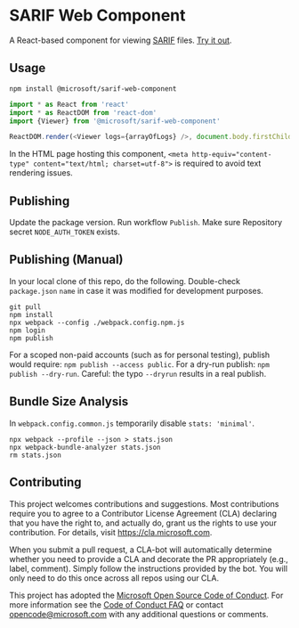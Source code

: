 
# SARIF Web Component

A React-based component for viewing [SARIF](http://sarifweb.azurewebsites.net/) files. [Try it out](https://microsoft.github.io/sarif-web-component/).

## Usage

```
npm install @microsoft/sarif-web-component
```

```js
import * as React from 'react'
import * as ReactDOM from 'react-dom'
import {Viewer} from '@microsoft/sarif-web-component'

ReactDOM.render(<Viewer logs={arrayOfLogs} />, document.body.firstChild)
```
In the HTML page hosting this component, `<meta http-equiv="content-type" content="text/html; charset=utf-8">` is required to avoid text rendering issues.

## Publishing
Update the package version. Run workflow `Publish`. Make sure Repository secret `NODE_AUTH_TOKEN` exists.

## Publishing (Manual)
In your local clone of this repo, do the following. Double-check `package.json` `name` in case it was modified for development purposes.
```
git pull
npm install
npx webpack --config ./webpack.config.npm.js
npm login
npm publish
```

For a scoped non-paid accounts (such as for personal testing), publish would require: `npm publish --access public`.
For a dry-run publish: `npm publish --dry-run`. Careful: the typo `--dryrun` results in a real publish.

## Bundle Size Analysis
In `webpack.config.common.js` temporarily disable `stats: 'minimal'`.

```
npx webpack --profile --json > stats.json
npx webpack-bundle-analyzer stats.json
rm stats.json
```

## Contributing

This project welcomes contributions and suggestions.  Most contributions require you to agree to a
Contributor License Agreement (CLA) declaring that you have the right to, and actually do, grant us
the rights to use your contribution. For details, visit https://cla.microsoft.com.

When you submit a pull request, a CLA-bot will automatically determine whether you need to provide
a CLA and decorate the PR appropriately (e.g., label, comment). Simply follow the instructions
provided by the bot. You will only need to do this once across all repos using our CLA.

This project has adopted the [Microsoft Open Source Code of Conduct](https://opensource.microsoft.com/codeofconduct/).
For more information see the [Code of Conduct FAQ](https://opensource.microsoft.com/codeofconduct/faq/) or
contact [opencode@microsoft.com](mailto:opencode@microsoft.com) with any additional questions or comments.
